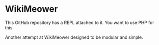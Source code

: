 # WikiMeower

This GitHub repository has a REPL attached to it.
You want to use PHP for this.

Another attempt at WikiMeower designed to be modular and simple.

